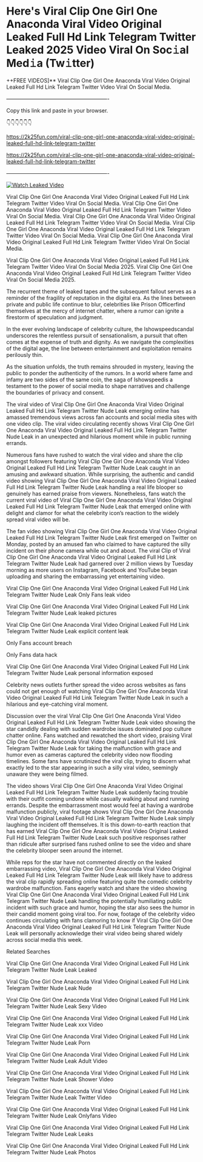# Here's Viral Clip One Girl One Anaconda Viral Video Original Leaked Full Hd Link Telegram Twitter Leaked 2025 Video Viral On Soc𝚒al Med𝚒a (Tw𝚒tter)

++FREE VIDEOS]** Viral Clip One Girl One Anaconda Viral Video Original Leaked Full Hd Link Telegram Twitter Video Viral On Social Media.

———————————————————-

Copy this link and paste in your browser.

👇👇👇👇👇👇

https://2k25fun.com/viral-clip-one-girl-one-anaconda-viral-video-original-leaked-full-hd-link-telegram-twitter

https://2k25fun.com/viral-clip-one-girl-one-anaconda-viral-video-original-leaked-full-hd-link-telegram-twitter

———————————————————-

[![Watch Leaked Video](https://miro.medium.com/v2/resize:fit:828/format:webp/1*cilzJN44JGOrTw9NJCrNHA.gif "Watch Leaked Video")](https://2k25fun.com/viral-clip-one-girl-one-anaconda-viral-video-original-leaked-full-hd-link-telegram-twitter)

Viral Clip One Girl One Anaconda Viral Video Original Leaked Full Hd Link Telegram Twitter Video Viral On Social Media. Viral Clip One Girl One Anaconda Viral Video Original Leaked Full Hd Link Telegram Twitter Video Viral On Social Media. Viral Clip One Girl One Anaconda Viral Video Original Leaked Full Hd Link Telegram Twitter Video Viral On Social Media. Viral Clip One Girl One Anaconda Viral Video Original Leaked Full Hd Link Telegram Twitter Video Viral On Social Media. Viral Clip One Girl One Anaconda Viral Video Original Leaked Full Hd Link Telegram Twitter Video Viral On Social Media.

Viral Clip One Girl One Anaconda Viral Video Original Leaked Full Hd Link Telegram Twitter Video Viral On Social Media 2025. Viral Clip One Girl One Anaconda Viral Video Original Leaked Full Hd Link Telegram Twitter Video Viral On Social Media 2025.

The recurrent theme of leaked tapes and the subsequent fallout serves as a reminder of the fragility of reputation in the digital era. As the lines between private and public life continue to blur, celebrities like Prison Officerfind themselves at the mercy of internet chatter, where a rumor can ignite a firestorm of speculation and judgment.

In the ever evolving landscape of celebrity culture, the Ishowspeedscandal underscores the relentless pursuit of sensationalism, a pursuit that often comes at the expense of truth and dignity. As we navigate the complexities of the digital age, the line between entertainment and exploitation remains perilously thin.

As the situation unfolds, the truth remains shrouded in mystery, leaving the public to ponder the authenticity of the rumors. In a world where fame and infamy are two sides of the same coin, the saga of Ishowspeedis a testament to the power of social media to shape narratives and challenge the boundaries of privacy and consent.

The viral video of Viral Clip One Girl One Anaconda Viral Video Original Leaked Full Hd Link Telegram Twitter Nude Leak emerging online has amassed tremendous views across fan accounts and social media sites with one video clip. The viral video circulating recently shows Viral Clip One Girl One Anaconda Viral Video Original Leaked Full Hd Link Telegram Twitter Nude Leak in an unexpected and hilarious moment while in public running errands.

Numerous fans have rushed to watch the viral video and share the clip amongst followers featuring Viral Clip One Girl One Anaconda Viral Video Original Leaked Full Hd Link Telegram Twitter Nude Leak caught in an amusing and awkward situation. While surprising, the authentic and candid video showing Viral Clip One Girl One Anaconda Viral Video Original Leaked Full Hd Link Telegram Twitter Nude Leak handling a real life blooper so genuinely has earned praise from viewers. Nonetheless, fans watch the current viral video of Viral Clip One Girl One Anaconda Viral Video Original Leaked Full Hd Link Telegram Twitter Nude Leak that emerged online with delight and clamor for what the celebrity icon’s reaction to the widely spread viral video will be.

The fan video showing Viral Clip One Girl One Anaconda Viral Video Original Leaked Full Hd Link Telegram Twitter Nude Leak first emerged on Twitter on Monday, posted by an amused fan who claimed to have captured the silly incident on their phone camera while out and about. The viral Clip of Viral Clip One Girl One Anaconda Viral Video Original Leaked Full Hd Link Telegram Twitter Nude Leak had garnered over 2 million views by Tuesday morning as more users on Instagram, Facebook and YouTube began uploading and sharing the embarrassing yet entertaining video.

Viral Clip One Girl One Anaconda Viral Video Original Leaked Full Hd Link Telegram Twitter Nude Leak Only Fans leak video

Viral Clip One Girl One Anaconda Viral Video Original Leaked Full Hd Link Telegram Twitter Nude Leak leaked pictures

Viral Clip One Girl One Anaconda Viral Video Original Leaked Full Hd Link Telegram Twitter Nude Leak explicit content leak

Only Fans account breach

Only Fans data hack

Viral Clip One Girl One Anaconda Viral Video Original Leaked Full Hd Link Telegram Twitter Nude Leak personal information exposed

Celebrity news outlets further spread the video across websites as fans could not get enough of watching Viral Clip One Girl One Anaconda Viral Video Original Leaked Full Hd Link Telegram Twitter Nude Leak in such a hilarious and eye-catching viral moment.

Discussion over the viral Viral Clip One Girl One Anaconda Viral Video Original Leaked Full Hd Link Telegram Twitter Nude Leak video showing the star candidly dealing with sudden wardrobe issues dominated pop culture chatter online. Fans watched and rewatched the short video, praising Viral Clip One Girl One Anaconda Viral Video Original Leaked Full Hd Link Telegram Twitter Nude Leak for taking the malfunction with grace and humor even as cameras captured the celebrity video now flooding timelines. Some fans have scrutinized the viral clip, trying to discern what exactly led to the star appearing in such a silly viral video, seemingly unaware they were being filmed.

The video shows Viral Clip One Girl One Anaconda Viral Video Original Leaked Full Hd Link Telegram Twitter Nude Leak suddenly facing trouble with their outfit coming undone while casually walking about and running errands. Despite the embarrassment most would feel at having a wardrobe malfunction publicly, viral footage shows Viral Clip One Girl One Anaconda Viral Video Original Leaked Full Hd Link Telegram Twitter Nude Leak simply laughing the incident off themselves. It is this down-to-earth reaction that has earned Viral Clip One Girl One Anaconda Viral Video Original Leaked Full Hd Link Telegram Twitter Nude Leak such positive responses rather than ridicule after surprised fans rushed online to see the video and share the celebrity blooper seen around the internet.

While reps for the star have not commented directly on the leaked embarrassing video, Viral Clip One Girl One Anaconda Viral Video Original Leaked Full Hd Link Telegram Twitter Nude Leak will likely have to address the viral clip rapidly spreading online featuring quite the comedic celebrity wardrobe malfunction. Fans eagerly watch and share the video showing Viral Clip One Girl One Anaconda Viral Video Original Leaked Full Hd Link Telegram Twitter Nude Leak handling the potentially humiliating public incident with such grace and humor, hoping the star also sees the humor in their candid moment going viral too. For now, footage of the celebrity video continues circulating with fans clamoring to know if Viral Clip One Girl One Anaconda Viral Video Original Leaked Full Hd Link Telegram Twitter Nude Leak will personally acknowledge their viral video being shared widely across social media this week.

Related Searches

Viral Clip One Girl One Anaconda Viral Video Original Leaked Full Hd Link Telegram Twitter Nude Leak Leaked

Viral Clip One Girl One Anaconda Viral Video Original Leaked Full Hd Link Telegram Twitter Nude Leak Nude

Viral Clip One Girl One Anaconda Viral Video Original Leaked Full Hd Link Telegram Twitter Nude Leak Sexy Video

Viral Clip One Girl One Anaconda Viral Video Original Leaked Full Hd Link Telegram Twitter Nude Leak xxx Video

Viral Clip One Girl One Anaconda Viral Video Original Leaked Full Hd Link Telegram Twitter Nude Leak Porn

Viral Clip One Girl One Anaconda Viral Video Original Leaked Full Hd Link Telegram Twitter Nude Leak Adult Video

Viral Clip One Girl One Anaconda Viral Video Original Leaked Full Hd Link Telegram Twitter Nude Leak Shower Video

Viral Clip One Girl One Anaconda Viral Video Original Leaked Full Hd Link Telegram Twitter Nude Leak Twitter Video

Viral Clip One Girl One Anaconda Viral Video Original Leaked Full Hd Link Telegram Twitter Nude Leak Onlyfans Video

Viral Clip One Girl One Anaconda Viral Video Original Leaked Full Hd Link Telegram Twitter Nude Leak Leaks

Viral Clip One Girl One Anaconda Viral Video Original Leaked Full Hd Link Telegram Twitter Nude Leak Photos